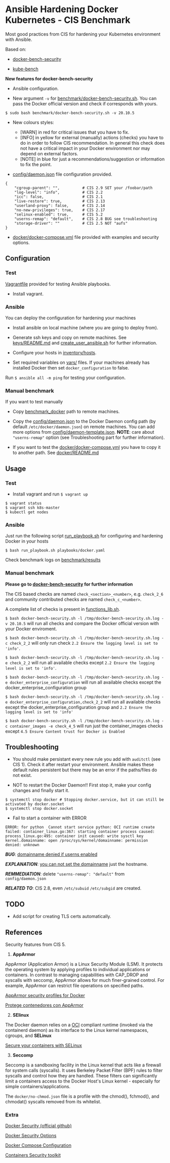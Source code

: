 # Ansible Hardening Docker Kubernetes - CIS Benchmark

Most good practices from CIS for hardening your Kubernetes environment with Ansible.

Based on:

- [docker-bench-security](https://github.com/docker/docker-bench-security)

- [kube-bench](https://github.com/aquasecurity/kube-bench)

**New features for docker-bench-security**

- Ansible configuration.

- New argument `-v` for [benchmark/docker-bench-security.sh](benchmark/docker-bench-security.sh). You can pass the Docker official version and check if corresponds with yours.

~~~
$ sudo bash benchmark/docker-bench-security.sh -v 20.10.5
~~~

- New colours styles:
    - [WARN] in red for critical issues that you have to fix.
    - [INFO] in yellow for external (manually) actions (checks) you have to do in order to follow CIS recommendation. In general this check does not have a critical impact in your Docker environment nor may depend on external factors.
    - [NOTE] in blue for just a recommendations/suggestion or information to fix the point.

- [config/daemon.json](config/daemon.json) file configuration provided.

~~~
{
    "cgroup-parent": "",          # CIS 2.9 SET your /foobar/path
    "log-level": "info",          # CIS 2.2
    "icc": false,                 # CIS 2.1
    "live-restore": true,         # CIS 2.13
    "userland-proxy": false,      # CIS 2.14
    "no-new-privileges": true,    # CIS 2.17
    "selinux-enabled": true,      # CIS 5.2
    "userns-remap": "default",    # CIS 2.8 BUG see troubleshooting
    "storage-driver": ""          # CIS 2.5 NOT "aufs"
}
~~~

- [docker/docker-compose.yml](docker/docker-compose.yml) file provided with examples and security options.

## Configuration

### Test

[Vagrantfile](Vagrantfile) provided for testing Ansible playbooks.

- Install vagrant.

### Ansible

You can deploy the configuration for hardening your machines

- Install ansible on local machine (where you are going to deploy from).

- Generate ssh keys and copy on remote machines. See [keys/README.md](keys/README.md) and [create_user_ansible.sh](create_user_ansible.sh) for further information.

- Configure your hosts in [inventory/hosts](inventory/hosts).

- Set required variables on [vars/](vars/) files. If your machines already has installed Docker then set `docker_configuration` to false.

Run `$ ansible all -m ping` for testing your configuration.

### Manual benchmark

If you want to test manually

- Copy [benchmark_docker](benchmark_docker) path to remote machines.

- Copy the [config/daemon.json](config/daemon.json) to the Docker Daemon config path (by default `/etc/docker/daemon.json`) on remote machines. You can add more options from [config/daemon-template.json](config/daemon-template.json). **NOTE**: care about `"userns-remap"` option (see Troubleshooting part for further information).

- If you want to test the [docker/docker-compose.yml](docker/docker-compose.yml) you have to copy it to another path. See [docker/README.md](docker/README.md)

## Usage

### Test

- Install vagrant and run `$ vagrant up`

~~~
$ vagrant status
$ vagrant ssh k8s-master
$ kubectl get nodes
~~~

### Ansible

Just run the following script [run_playbook.sh](run_playbook.sh) for configuring and hardening Docker in your hosts

~~~
$ bash run_playbook.sh playbooks/docker.yaml
~~~

Check benchmark logs on [benchmark/results](benchmark/results)

### Manual benchmark

**Please go to [docker-bench-security](https://github.com/docker/docker-bench-security) for further information**

The CIS based checks are named `check_<section>_<number>`, e.g. `check_2_6` and community contributed checks are named `check_c_<number>`.

A complete list of checks is present in [functions_lib.sh](functions_lib.sh).

`$ bash docker-bench-security.sh -l /tmp/docker-bench-security.sh.log -v 20.10.5` will run all checks and compare the Docker official version with your Docker enviroment.

`$ bash docker-bench-security.sh -l /tmp/docker-bench-security.sh.log -c check_2_2` will only run check `2.2 Ensure the logging level is set to 'info'`.

`$ bash docker-bench-security.sh -l /tmp/docker-bench-security.sh.log -e check_2_2` will run all available checks except `2.2 Ensure the logging level is set to 'info'`.

`$ bash docker-bench-security.sh -l /tmp/docker-bench-security.sh.log -e docker_enterprise_configuration` will run all available checks except the docker_enterprise_configuration group

`$ bash docker-bench-security.sh -l /tmp/docker-bench-security.sh.log -e docker_enterprise_configuration,check_2_2` will run all available checks except the docker_enterprise_configuration group and `2.2 Ensure the logging level is set to 'info'`

`$ bash docker-bench-security.sh -l /tmp/docker-bench-security.sh.log -c container_images -e check_4_5` will run just the container_images checks except `4.5 Ensure Content trust for Docker is Enabled`

## Troubleshooting

- You should make persistant every new rule you add with `auditctl` (see CIS 1). Check it after restart your environment. Ansible makes these default rules persistent but there may be an error if the paths/files do not exist.

- NOT to restart the Docker Daemon!! First stop it, make your config changes and finally start it.

~~~
$ systemctl stop docker # Stopping docker.service, but it can still be activated by docker.socket
$ systemctl stop docker.socket
~~~

- Fail to start a container with ERROR

~~~
ERROR: for python  Cannot start service python: OCI runtime create failed: container_linux.go:367: starting container process caused: process_linux.go:495: container init caused: write sysctl key kernel.domainname: open /proc/sys/kernel/domainname: permission denied: unknown
~~~

***BUG***: [domainname denied if userns enabled](https://github.com/docker/for-linux/issues/743)

***EXPLANATION***: [you can not set the domainname](https://github.com/opencontainers/runtime-spec/issues/592) just the hostname.

***REMMEDIATION***: delete `"userns-remap": "default"` from `config/daemon.json`

***RELATED TO***: CIS 2.8, even `/etc/subuid` `/etc/subgid` are created.

## TODO

- Add script for creating TLS certs automatically.

## References

Security features from CIS 5.

1. **AppArmor**

AppArmor (Application Armor) is a Linux Security Module (LSM). It protects the operating system by applying profiles to individual applications or containers. In contrast to managing capabilities with CAP_DROP and syscalls with seccomp, AppArmor allows for much finer-grained control. For example, AppArmor can restrict file operations on specified paths.

[AppArmor security profiles for Docker](https://docs.docker.com/engine/security/apparmor/)

[Protege contenedores con AppArmor](https://cloud.google.com/container-optimized-os/docs/how-to/secure-apparmor?hl=es)

2. **SElinux**

The Docker daemon relies on a [OCI](https://github.com/opencontainers/runtime-spec) compliant runtime (invoked via the containerd daemon) as its interface to the Linux kernel namespaces, cgroups, and __SELinux__

[Secure your containers with SELinux](https://opensource.com/article/20/11/selinux-containers)

3. **Seccomp**

Seccomp is a sandboxing facility in the Linux kernel that acts like a firewall for system calls (syscalls). It uses Berkeley Packet Filter (BPF) rules to filter syscalls and control how they are handled. These filters can significantly limit a containers access to the Docker Host's Linux kernel - especially for simple containers/applications.

The `docker/no-chmod.json` file is a profile with the chmod(), fchmod(), and chmodat() syscalls removed from its whitelist.

### Extra

[Docker Security (official github)](https://github.com/docker/labs/tree/master/security)

[Docker Security Options](https://docs.docker.com/engine/security/)

[Docker Compose Configuration](https://docs.docker.com/compose/compose-file/compose-file-v3/)

[Containers Security toolkit](https://www.stackrox.com/post/2017/08/hardening-docker-containers-and-hosts-against-vulnerabilities-a-security-toolkit/)